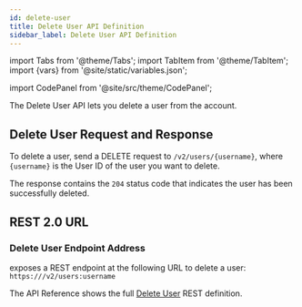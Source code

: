 ```yaml
---
id: delete-user
title: Delete User API Definition
sidebar_label: Delete User API Definition
---
```


import Tabs from '@theme/Tabs';
import TabItem from '@theme/TabItem';
import {vars} from '@site/static/variables.json';

import CodePanel from '@site/src/theme/CodePanel';


The Delete User API lets you delete a user from the account.

## Delete User Request and Response

To delete a user, send a DELETE request to `/v2/users/{username}`, where `{username}`
is the User ID of the user you want to delete.

The response contains the `204` status code that indicates the user has been
successfully deleted.

## REST 2.0 URL

### Delete User Endpoint Address

<Config v="names.product"/> exposes a REST endpoint at the following URL
to delete a user:
<code>https://<Config v="domains.rest.indexing"/>/v2/users:username</code>

The API Reference shows the full [Delete User](/docs/rest-api/delete-user) REST definition.
